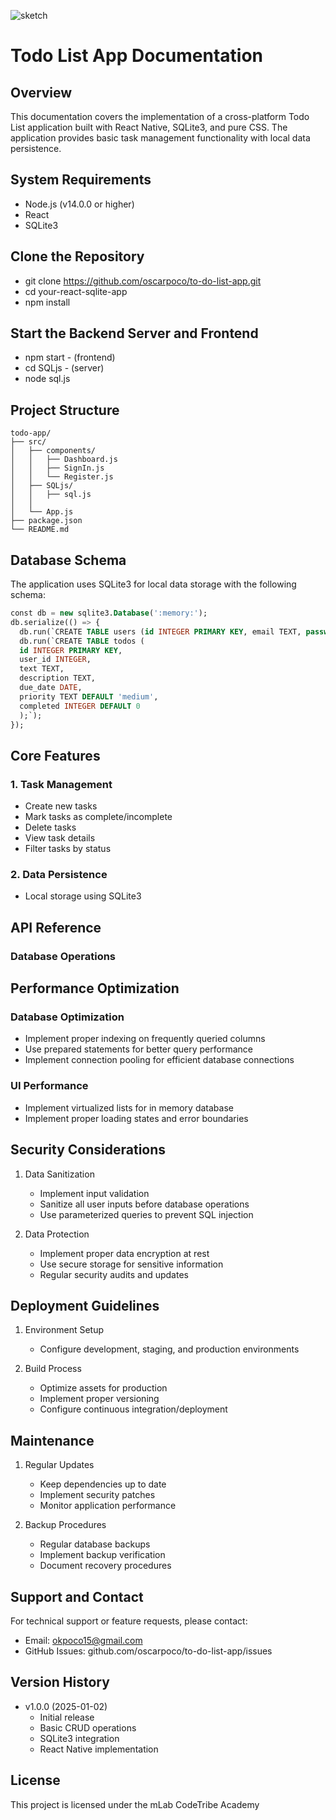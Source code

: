 ![sketch](https://github.com/user-attachments/assets/4476204a-1cbf-4d22-86ab-8e5f65dbda44)


# Todo List App Documentation

## Overview
This documentation covers the implementation of a cross-platform Todo List application built with React Native, SQLite3, and pure CSS. The application provides basic task management functionality with local data persistence.

## System Requirements

- Node.js (v14.0.0 or higher)
- React 
- SQLite3

##  Clone the Repository
- git clone https://github.com/oscarpoco/to-do-list-app.git
- cd your-react-sqlite-app
- npm install

##  Start the Backend Server and Frontend
- npm start - (frontend)
- cd SQLjs - (server)
- node sql.js 

## Project Structure

```
todo-app/
├── src/
│   ├── components/
│   │   ├── Dashboard.js
│   │   ├── SignIn.js
│   │   └── Register.js
│   ├── SQLjs/
│   │   ├── sql.js
│   │  
│   └── App.js
├── package.json
└── README.md
```

## Database Schema

The application uses SQLite3 for local data storage with the following schema:

```sql
const db = new sqlite3.Database(':memory:');
db.serialize(() => {
  db.run(`CREATE TABLE users (id INTEGER PRIMARY KEY, email TEXT, password TEXT)`);
  db.run(`CREATE TABLE todos (
  id INTEGER PRIMARY KEY,
  user_id INTEGER,
  text TEXT,
  description TEXT,
  due_date DATE,
  priority TEXT DEFAULT 'medium',
  completed INTEGER DEFAULT 0
  );`);
});
```

## Core Features

### 1. Task Management
- Create new tasks
- Mark tasks as complete/incomplete
- Delete tasks
- View task details
- Filter tasks by status

### 2. Data Persistence
- Local storage using SQLite3

## API Reference

### Database Operations

## Performance Optimization

### Database Optimization
- Implement proper indexing on frequently queried columns
- Use prepared statements for better query performance
- Implement connection pooling for efficient database connections

### UI Performance
- Implement virtualized lists for in memory database
- Implement proper loading states and error boundaries

## Security Considerations

1. Data Sanitization
   - Implement input validation
   - Sanitize all user inputs before database operations
   - Use parameterized queries to prevent SQL injection

2. Data Protection
   - Implement proper data encryption at rest
   - Use secure storage for sensitive information
   - Regular security audits and updates


## Deployment Guidelines

1. Environment Setup
   - Configure development, staging, and production environments

2. Build Process
   - Optimize assets for production
   - Implement proper versioning
   - Configure continuous integration/deployment

## Maintenance

1. Regular Updates
   - Keep dependencies up to date
   - Implement security patches
   - Monitor application performance

2. Backup Procedures
   - Regular database backups
   - Implement backup verification
   - Document recovery procedures

## Support and Contact

For technical support or feature requests, please contact:
- Email: okpoco15@gmail.com
- GitHub Issues: github.com/oscarpoco/to-do-list-app/issues

## Version History

- v1.0.0 (2025-01-02)
  - Initial release
  - Basic CRUD operations
  - SQLite3 integration
  - React Native implementation

## License

This project is licensed under the mLab CodeTribe Academy
